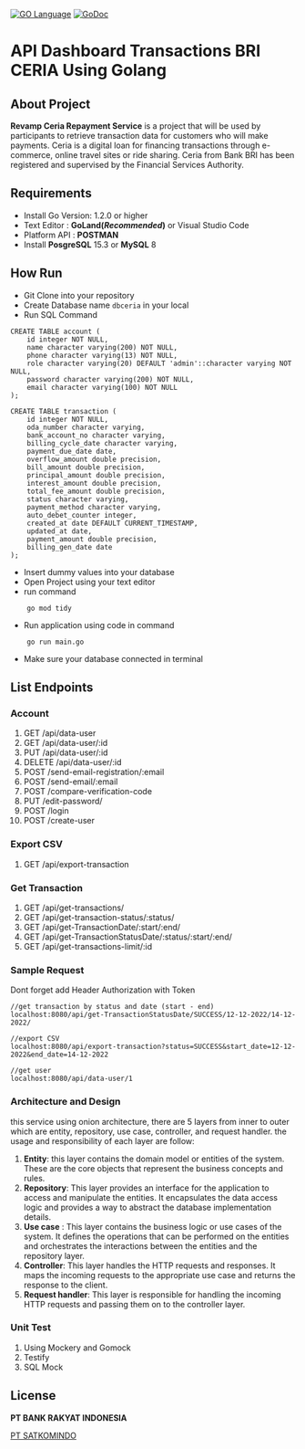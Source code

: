 [![GO Language](https://travis-ci.org/DATA-DOG/go-sqlmock.svg)](https://travis-ci.org/DATA-DOG/go-sqlmock)
[![GoDoc](https://godoc.org/github.com/DATA-DOG/go-sqlmock?status.svg)](https://go.dev/doc/)

# API Dashboard Transactions BRI CERIA Using Golang

## About Project

**Revamp Ceria Repayment Service** is a project that will be used by participants to retrieve transaction data for customers who will make payments.
Ceria is a digital loan for financing transactions through e-commerce, online travel sites or ride sharing.
Ceria from Bank BRI has been registered and supervised by the Financial Services Authority.

## Requirements

- Install Go Version: 1.2.0 or higher
- Text Editor : **GoLand(_Recommended_)** or Visual Studio Code
- Platform API : **POSTMAN**
- Install **PosgreSQL** 15.3 or **MySQL** 8

## How Run

- Git Clone into your repository
- Create Database name `dbceria` in your local
- Run SQL Command

```
CREATE TABLE account (
    id integer NOT NULL,
    name character varying(200) NOT NULL,
    phone character varying(13) NOT NULL,
    role character varying(20) DEFAULT 'admin'::character varying NOT NULL,
    password character varying(200) NOT NULL,
    email character varying(100) NOT NULL
);

CREATE TABLE transaction (
    id integer NOT NULL,
    oda_number character varying,
    bank_account_no character varying,
    billing_cycle_date character varying,
    payment_due_date date,
    overflow_amount double precision,
    bill_amount double precision,
    principal_amount double precision,
    interest_amount double precision,
    total_fee_amount double precision,
    status character varying,
    payment_method character varying,
    auto_debet_counter integer,
    created_at date DEFAULT CURRENT_TIMESTAMP,
    updated_at date,
    payment_amount double precision,
    billing_gen_date date
);

```

- Insert dummy values into your database
- Open Project using your text editor
- run command

```
    go mod tidy
```

- Run application using code in command

```
    go run main.go
```

- Make sure your database connected in terminal

## List Endpoints

### Account

1. GET /api/data-user
2. GET /api/data-user/:id
3. PUT /api/data-user/:id
4. DELETE /api/data-user/:id
5. POST /send-email-registration/:email
6. POST /send-email/:email
7. POST /compare-verification-code
8. PUT /edit-password/
9. POST /login
10. POST /create-user

### Export CSV

1. GET /api/export-transaction

### Get Transaction

1. GET /api/get-transactions/
2. GET /api/get-transaction-status/:status/
3. GET /api/get-TransactionDate/:start/:end/
4. GET /api/get-TransactionStatusDate/:status/:start/:end/
5. GET /api/get-transactions-limit/:id

### Sample Request

Dont forget add Header Authorization with Token

```
//get transaction by status and date (start - end)
localhost:8080/api/get-TransactionStatusDate/SUCCESS/12-12-2022/14-12-2022/

//export CSV
localhost:8080/api/export-transaction?status=SUCCESS&start_date=12-12-2022&end_date=14-12-2022

//get user
localhost:8080/api/data-user/1

```

### Architecture and Design

this service using onion architecture, there are 5 layers
from inner to outer which are entity, repository, use case,
controller, and request handler. the usage and responsibility of
each layer are follow:

1. **Entity**: this layer contains the domain model or entities
   of the system. These are the core objects that
   represent the business concepts and rules.
2. **Repository**: This layer provides an interface for the
   application to access and manipulate the entities.
   It encapsulates the data access logic and provides
   a way to abstract the database implementation details.
3. **Use case** : This layer contains the business logic
   or use cases of the system. It defines the operations
   that can be performed on the entities and orchestrates
   the interactions between the entities and the repository layer.
4. **Controller**: This layer handles the HTTP requests and
   responses. It maps the incoming requests to the appropriate
   use case and returns the response to the client.
5. **Request handler**: This layer is responsible for handling
   the incoming HTTP requests and passing them on to
   the controller layer.

### Unit Test

1. Using Mockery and Gomock
2. Testify
3. SQL Mock

## License

**PT BANK RAKYAT INDONESIA**

[PT SATKOMINDO](https://www.satkomindo.com/)
